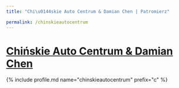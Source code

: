 ```yaml
---
title: "Chi\u0144skie Auto Centrum & Damian Chen | Patromierz"

permalink: /chinskieautocentrum
---
```


# [Chińskie Auto Centrum & Damian Chen](https://patronite.pl/chinskieautocentrum)

{% include profile.md name="chinskieautocentrum" prefix="c" %}

